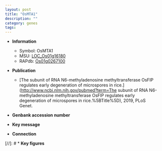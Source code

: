 ```yaml
---
layout: post
title: "OsMTA1"
description: ""
category: genes
tags: 
---
```


* **Information**  
    + Symbol: OsMTA1  
    + MSU: [LOC_Os01g16180](http://rice.uga.edu/cgi-bin/ORF_infopage.cgi?orf=LOC_Os01g16180)  
    + RAPdb: [Os01g0267100](http://rapdb.dna.affrc.go.jp/viewer/gbrowse_details/irgsp1?name=Os01g0267100)  

* **Publication**  
    + [The subunit of RNA N6-methyladenosine methyltransferase OsFIP regulates early degeneration of microspores in rice.](http://www.ncbi.nlm.nih.gov/pubmed?term=The subunit of RNA N6-methyladenosine methyltransferase OsFIP regulates early degeneration of microspores in rice.%5BTitle%5D), 2019, PLoS Genet.

* **Genbank accession number**  

* **Key message**  

* **Connection**  

[//]: # * **Key figures**  


